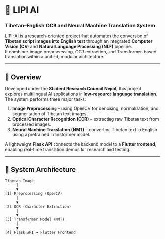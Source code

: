 # 🧠 LIPI AI  
### Tibetan–English OCR and Neural Machine Translation System  

LIPI-AI is a research-oriented project that automates the conversion of **Tibetan script images into English text** through an integrated **Computer Vision (CV)** and **Natural Language Processing (NLP)** pipeline.  
It combines image preprocessing, OCR extraction, and Transformer-based translation within a unified, modular architecture.

---

## 🚀 Overview

Developed under the **Student Research Council Nepal**, this project explores multilingual AI applications in **low-resource language translation**.  
The system performs three major tasks:

1. **Image Preprocessing** – using OpenCV for denoising, normalization, and segmentation of Tibetan text images.  
2. **Optical Character Recognition (OCR)** – extracting raw Tibetan text from processed images.  
3. **Neural Machine Translation (NMT)** – converting Tibetan text to English using a pretrained Transformer model.  

A lightweight **Flask API** connects the backend model to a **Flutter frontend**, enabling real-time translation demos for research and testing.

---

## 🧩 System Architecture

```text
Tibetan Image
     │
     ▼
[1] Preprocessing (OpenCV)
     │
     ▼
[2] OCR (Character Extraction)
     │
     ▼
[3] Transformer Model (NMT)
     │
     ▼
[4] Flask API → Flutter Frontend
